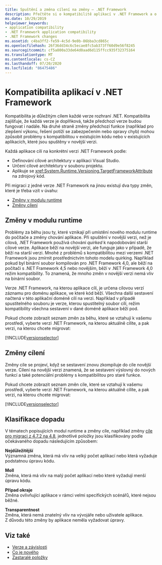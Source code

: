 ```yaml
---
title: Spuštění a změna cílení na změny – .NET Framework
description: Přečtěte si o kompatibilitě aplikací v .NET Framework a o tom, jak je ovlivněná modulem runtime a změny cíle při migraci na jinou verzi.
ms.date: 10/29/2019
helpviewer_keywords:
- application compatibility
- .NET Framework application compatibility
- .NET Framework changes
ms.assetid: c4ba3ff2-fe59-4c5d-9e0b-86bba3cd865c
ms.openlocfilehash: 26f36dd34c6c5ecae8fc5ab373ff60d9e56f8245
ms.sourcegitcommit: cf5a800a33de64d0aad6d115ffcc935f32375164
ms.translationtype: MT
ms.contentlocale: cs-CZ
ms.lasthandoff: 07/20/2020
ms.locfileid: "86475486"
---
```

# <a name="application-compatibility-in-the-net-framework"></a>Kompatibilita aplikací v .NET Framework

Kompatibilita je důležitým cílem každé verze rozhraní .NET. Kompatibilita zajišťuje, že každá verze je doplňková, takže předchozí verze budou fungovat i nadále. Na druhé straně změny předchozí funkce (například pro zlepšení výkonu, řešení potíží se zabezpečením nebo opravy chyb) mohou způsobit problémy s kompatibilitou v existujícím kódu nebo v existujících aplikacích, které jsou spuštěny v novější verzi.

Každá aplikace cílí na konkrétní verzi .NET Framework podle:

- Definování cílové architektury v aplikaci Visual Studio.
- Určení cílové architektury v souboru projektu.
- Aplikuje se <xref:System.Runtime.Versioning.TargetFrameworkAttribute> na zdrojový kód.

Při migraci z jedné verze .NET Framework na jinou existují dva typy změn, které je třeba vzít v úvahu:

- [Změny v modulu runtime](#runtime-changes)
- [Změny cílení](#retargeting-changes)

## <a name="runtime-changes"></a>Změny v modulu runtime

Problémy za běhu jsou ty, které vznikají při umístění nového modulu runtime do počítače a změny chování aplikace. Při spuštění v novější verzi, než je cílová, .NET Framework používá chování *quirked* k napodobování starší cílové verze. Aplikace běží na novější verzi, ale funguje jako v případě, že běží na starší verzi. Mnohé z problémů s kompatibilitou mezi verzemi .NET Framework jsou zmírnit prostřednictvím tohoto modelu quirking. Například pokud byl binární soubor kompilován pro .NET Framework 4,0, ale běží na počítači s .NET Framework 4,5 nebo novějším, běží v .NET Framework 4,0 režim kompatibility. To znamená, že mnoho změn v novější verzi nemá vliv na binární soubor.

Verze .NET Framework, na kterou aplikace cílí, je určena cílovou verzí záznamu pro doménu aplikace, ve které kód běží. Všechna další sestavení načtená v této aplikační doméně cílí na verzi. Například v případě spustitelného souboru je verze, kterou spustitelný soubor cílí, režim kompatibility všechna sestavení v dané doméně aplikace běží pod.

Pokud chcete zobrazit seznam změn za běhu, které se vztahují k vašemu prostředí, vyberte verzi .NET Framework, na kterou aktuálně cílíte, a pak verzi, na kterou chcete migrovat:

[!INCLUDE[versionselector](../../../includes/migration-guide/runtime/versionselector.md)]

## <a name="retargeting-changes"></a>Změny cílení

Změny cíle se projeví, když se sestavení znovu zkompiluje do cíle novější verze. Cílení na novější verzi znamená, že se sestavení výslovný do nových funkcí a také potenciální problémy s kompatibilitou pro staré funkce.

Pokud chcete zobrazit seznam změn cíle, které se vztahují k vašemu prostředí, vyberte verzi .NET Framework, na kterou aktuálně cílíte, a pak verzi, na kterou chcete migrovat:

[!INCLUDE[versionselector](../../../includes/migration-guide/retargeting/versionselector.md)]

## <a name="impact-classification"></a>Klasifikace dopadu

V tématech popisujících modul runtime a změny cíle, například změny [cíle pro migraci z 4.7.2 na 4,8](retargeting/4.7.2-4.8.md), jednotlivé položky jsou klasifikovány podle očekávaného dopadu následujícím způsobem:

**Nejdůležitější**\
Významná změna, která má vliv na velký počet aplikací nebo která vyžaduje podstatnou úpravu kódu.

**Moll**\
Změna, která má vliv na malý počet aplikací nebo které vyžadují menší úpravu kódu.

**Případ okraje**\
Změna ovlivňující aplikace v rámci velmi specifických scénářů, které nejsou běžné.

**Transparentnost**\
Změna, která nemá znatelný vliv na vývojáře nebo uživatele aplikace. Z důvodu této změny by aplikace neměla vyžadovat úpravy.

## <a name="see-also"></a>Viz také

- [Verze a závislosti](versions-and-dependencies.md)
- [Co je nového](../whats-new/index.md)
- [Zastaralé položky](../whats-new/whats-obsolete.md)
